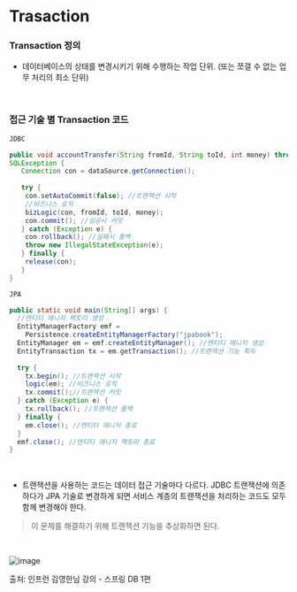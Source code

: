 # Trasaction

### Transaction 정의

- 데이터베이스의 상태를 변경시키기 위해 수행하는 작업 단위. (또는 쪼갤 수 없는 업무 처리의 최소 단위)

<br/>

### 접근 기술 별 Transaction  코드

```java
JDBC

public void accountTransfer(String fromId, String toId, int money) throws
SQLException {
   Connection con = dataSource.getConnection();
   
   try {
    con.setAutoCommit(false); //트랜잭션 시작
    //비즈니스 로직
    bizLogic(con, fromId, toId, money);
    con.commit(); //성공시 커밋
   } catch (Exception e) {
    con.rollback(); //실패시 롤백
    throw new IllegalStateException(e);
   } finally {
    release(con);
   }
}
```


```java
JPA

public static void main(String[] args) {
  //엔티티 매니저 팩토리 생성
  EntityManagerFactory emf =
    Persistence.createEntityManagerFactory("jpabook");
  EntityManager em = emf.createEntityManager(); //엔티티 매니저 생성
  EntityTransaction tx = em.getTransaction(); //트랜잭션 기능 획득
  
  try {
    tx.begin(); //트랜잭션 시작
    logic(em); //비즈니스 로직
    tx.commit();//트랜잭션 커밋
  } catch (Exception e) {
    tx.rollback(); //트랜잭션 롤백
  } finally {
    em.close(); //엔티티 매니저 종료
  }
  emf.close(); //엔티티 매니저 팩토리 종료
}
```

<br/>

- 트랜잭션을 사용하는 코드는 데이터 접근 기술마다 다르다. 
JDBC 트랜잭션에 의존하다가 JPA 기술로 변경하게 되면 서비스 계층의 트랜잭션을 처리하는 코드도 모두 함께 변경해야 한다.

> 이 문제를 해결하기 위해 트랜잭션 기능을 추상화하면 된다.

<br/>

![image](https://user-images.githubusercontent.com/92728780/194052907-9194fc89-703c-4860-b773-ae134192f378.png)

출처: 인프런 김영한님 강의 - 스프링 DB 1편

